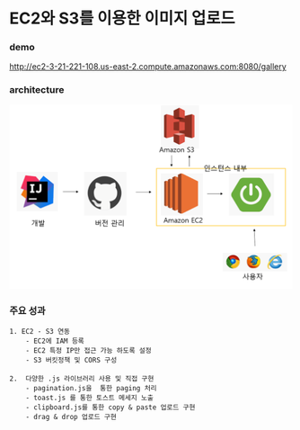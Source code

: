 # EC2와 S3를 이용한 이미지 업로드

### demo
http://ec2-3-21-221-108.us-east-2.compute.amazonaws.com:8080/gallery

### architecture
![archi](./readImg/archi.png)

### 주요 성과
    1. EC2 - S3 연동
        - EC2에 IAM 등록
        - EC2 특정 IP만 접근 가능 하도록 설정
        - S3 버킷정책 및 CORS 구성
    
    2.  다양한 .js 라이브러리 사용 및 직접 구현
        - pagination.js을  통한 paging 처리
        - toast.js 를 통한 토스트 메세지 노출
        - clipboard.js를 통한 copy & paste 업로드 구현
        - drag & drop 업로드 구현
